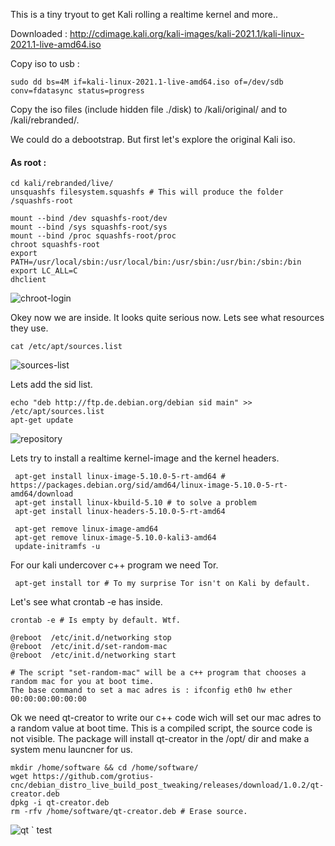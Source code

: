 This is a tiny tryout to get Kali rolling a realtime kernel and more..

Downloaded : http://cdimage.kali.org/kali-images/kali-2021.1/kali-linux-2021.1-live-amd64.iso

Copy iso to usb :

    sudo dd bs=4M if=kali-linux-2021.1-live-amd64.iso of=/dev/sdb conv=fdatasync status=progress
    
Copy the iso files (include hidden file ./disk) to /kali/original/ and to /kali/rebranded/.  

We could do a debootstrap. But first let's explore the original Kali iso.

#### As root :

    cd kali/rebranded/live/
    unsquashfs filesystem.squashfs # This will produce the folder /squashfs-root

    mount --bind /dev squashfs-root/dev
    mount --bind /sys squashfs-root/sys
    mount --bind /proc squashfs-root/proc
    chroot squashfs-root
    export PATH=/usr/local/sbin:/usr/local/bin:/usr/sbin:/usr/bin:/sbin:/bin
    export LC_ALL=C
    dhclient

![chroot-login](https://user-images.githubusercontent.com/44880102/112771304-31333400-8ff9-11eb-93aa-355c770ae935.png)

Okey now we are inside. It looks quite serious now. Lets see what resources they use.

    cat /etc/apt/sources.list
![sources-list](https://user-images.githubusercontent.com/44880102/112771631-c4209e00-8ffa-11eb-9e80-74c35131af2f.png)
    
Lets add the sid list.

    echo "deb http://ftp.de.debian.org/debian sid main" >> /etc/apt/sources.list
    apt-get update   
    
![repository](https://user-images.githubusercontent.com/44880102/112771911-1b733e00-8ffc-11eb-980f-a49ac67dfe17.png)

Lets try to install a realtime kernel-image and the kernel headers.
    
     apt-get install linux-image-5.10.0-5-rt-amd64 # https://packages.debian.org/sid/amd64/linux-image-5.10.0-5-rt-amd64/download
     apt-get install linux-kbuild-5.10 # to solve a problem
     apt-get install linux-headers-5.10.0-5-rt-amd64
     
     apt-get remove linux-image-amd64
     apt-get remove linux-image-5.10.0-kali3-amd64
     update-initramfs -u 

For our kali undercover c++ program we need Tor.

     apt-get install tor # To my surprise Tor isn't on Kali by default.
     
Let's see what crontab -e has inside.

    crontab -e # Is empty by default. Wtf.
    
    @reboot  /etc/init.d/networking stop
    @reboot  /etc/init.d/set-random-mac  
    @reboot  /etc/init.d/networking start
    
    # The script "set-random-mac" will be a c++ program that chooses a random mac for you at boot time.
    The base command to set a mac adres is : ifconfig eth0 hw ether 00:00:00:00:00:00
     
Ok we need qt-creator to write our c++ code wich will set our mac adres to a random value at boot time. 
This is a compiled script, the source code is not visible.
The package will install qt-creator in the /opt/ dir and make a system menu launcner for us.

    mkdir /home/software && cd /home/software/
    wget https://github.com/grotius-cnc/debian_distro_live_build_post_tweaking/releases/download/1.0.2/qt-creator.deb
    dpkg -i qt-creator.deb
    rm -rfv /home/software/qt-creator.deb # Erase source.

![qt](https://user-images.githubusercontent.com/44880102/112773035-4b254480-9002-11eb-8b07-1c24a9fa425e.png)
`
test
    
    
    
    
    
    
    
    
